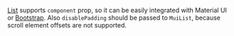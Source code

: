 [List](https://af-utils.vercel.app/virtual/reference/virtual-react.list.md) supports `component` prop, so it can be easily integrated with Material UI or [Bootstrap](https://af-utils.vercel.app/virtual/examples/react/list/bootstrap). Also `disablePadding` should be passed to `MuiList`, because scroll element offsets are not supported.

